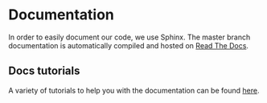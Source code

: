 # Documentation

In order to easily document our code, we use Sphinx. The master branch documentation is
 automatically compiled and hosted on [Read The Docs](https://ade-scheduler.readthedocs.io/en/latest/).

## Docs tutorials

A variety of tutorials to help you with the documentation can be found
[here](https://ade-scheduler.readthedocs.io/en/latest/tutorials/contribute.html#documentation).
